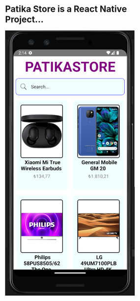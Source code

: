 # Patika Store is a React Native Project...

![Main Screen](https://raw.githubusercontent.com/ferhatseker180/PatikaStoreReactNative/main/PatikaStore.PNG)
